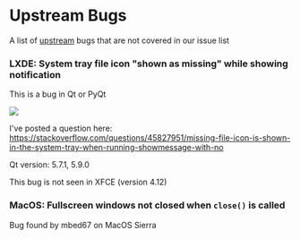 # Upstream Bugs

A list of [upstream](https://en.wikipedia.org/wiki/Upstream_(software_development)) bugs that are not covered in our issue list

### LXDE: System tray file icon "shown as missing" while showing notification

This is a bug in Qt or PyQt

![](https://i.stack.imgur.com/2Kc6x.png)

I've posted a question here: https://stackoverflow.com/questions/45827951/missing-file-icon-is-shown-in-the-system-tray-when-running-showmessage-with-no

Qt version: 5.7.1, 5.9.0

This bug is not seen in XFCE (version 4.12)


### MacOS: Fullscreen windows not closed when `close()` is called

Bug found by mbed67 on MacOS Sierra

